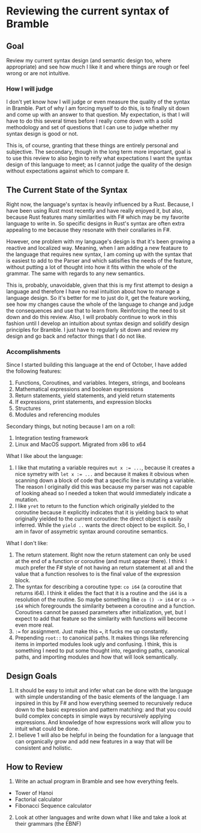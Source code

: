 # Reviewing the current syntax of Bramble
## Goal
Review my current syntax design (and semantic design too, where appropriate) and see
how much I like it and where things are rough or feel wrong or are not intuitive.

### How I will judge
I don't yet know how I will judge or even measure the quality of the syntax in Bramble.
Part of why I am forcing myself to do this, is to finally sit down and come up with
an answer to that question. My expectation, is that I will have to do this several
times before I really come down with a solid methodology and set of questions that
I can use to judge whether my syntax design is good or not. 

This is, of course, granting that these things are entirely personal and subjective.
The secondary, though in the long term more important, goal is to use this review
to also begin to reify what expectations I want the syntax design of this language
to meet; as I cannot judge the quality of the design without expectations against
which to compare it.

## The Current State of the Syntax
Right now, the language's syntax is heavily influenced by a Rust. Because, I have
been using Rust most recently and have really enjoyed it, but also, because Rust
features many similarities with F# which may be my favorite language to write in.
So specific designs in Rust's syntax are often extra appealing to me because they
resonate with their corallaries in F#.

However, one problem with my language's design is that it's been growing a reactive
and localized way.  Meaning, when I am adding a new feataure to the language that
requires new syntax, I am coming up with the syntax that is easiest to add to the
Parser and which satisifies the needs of the feature, without putting a lot of thought
into how it fits within the whole of the grammar. The same with regards to any new
semantics.

This is, probably, unavoidable, given that this is my first attempt to design a 
language and therefore I have no real intuition about how to manage a language
design. So it's better for me to just do it, get the feature working, see how my
changes cause the whole of the language to change and judge the consequences and use
that to learn from. Reinforcing the need to sit down and do this review.  Also, I
will probably continue to work in this fashion until I develop an intuition about
syntax design and solidify design principles for Bramble.  I just have to regularly
sit down and review my design and go back and refactor things that I do not like.

### Accomplishments
Since I started building this language at the end of October, I have added the following
features:

1. Functions, Coroutines, and variables. Integers, strings, and booleans
2. Mathematical expressions and boolean expressions
3. Return statements, yield statements, and yield return statements
4. If expressions, print statements, and expression blocks
5. Structures
6. Modules and referencing modules

Secondary things, but noting because I am on a roll:
1. Integration testing framework
2. Linux and MacOS support.  Migrated from x86 to x64

What I like about the language:
1. I like that mutating a variable requires `mut x := ...`, because it creates a 
nice symetry with `let x := ...` and because it makes it obvious when scanning down
a block of code that a specific line is mutating a variable. The reason I originally
did this was because my parser was not capable of looking ahead so I needed a token
that would immediately indicate a mutation.
2. I like `yret` to return to the function which originally yielded to the coroutine
because it explicitly indicates that it is yielding back to what originally yielded
to the current coroutine: the direct object is easily inferred. While the `yield ..`
wants the direct object to be explicit. So, I am in favor of assymetric syntax
around coroutine semantics.

What I don't like:
1. The return statement. Right now the return statement can only be used at the end
of a function or coroutine (and must appear there).  I think I much prefer the F#
style of not having an return statement at all and the value that a function resolves
to is the final value of the expression block.
2. The syntax for describing a coroutine type: `co i64` (a coroutine that returns
i64). I think it elides the fact that it is a routine and the `i64` is a resolution
of the routine.  So maybe something like `co () -> i64` or `co -> i64` which 
foregrounds the similarity between a coroutine and a function. Coroutines cannot
be passed parameters after initialization, yet, but I expect to add that feature
so the similarity with functions will become even more real.
3. `:=` for assignment.  Just make this `=`, it fucks me up constantly.
4. Prepending `root::` to canonical paths.  It makes things like referencing items
in imported modules look ugly and confusing.  I think, this is something I need to
put some thought into, regarding paths, canonical paths, and importing modules and how
that will look semantically.

## Design Goals
1. It should be easy to intuit and infer what can be done with the language with
simple understanding of the basic elements of the language.  I am inpsired in this
by F# and how everything seemed to recursively reduce down to the basic expression
and pattern matching: and that you could build complex concepts in simple ways
by recursively applying expressions. And knowledge of how expressions work will 
allow you to intuit what could be done.
2. I believe 1 will also be helpful in being the foundation for a language that can
organically grow and add new features in a way that will be consistent and holistic.

## How to Review
1. Write an actual program in Bramble and see how everything feels.
- Tower of Hanoi
- Factorial calculator
- Fibonacci Sequence calculator
2. Look at other languages and write down what I like and take a look at their
grammars (the EBNF)
